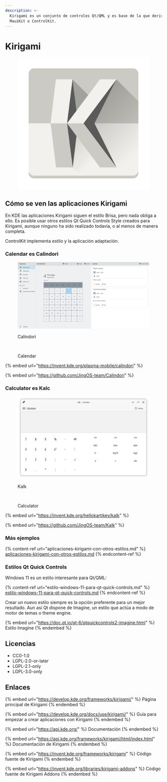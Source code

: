 ```yaml
---
description: >-
  Kirigami es un conjunto de controles Qt/QML y es base de la que derivan
  MauiKit o ControlKit.
---
```


# Kirigami

<figure><img src="../../.gitbook/assets/kirigami-gallery.png" alt=""><figcaption></figcaption></figure>

## Cómo se ven las aplicaciones Kirigami

En KDE las aplicaciones Kirigami siguen el estilo Brisa, pero nada obliga a ello. Es posible usar otros estilos Qt Quick Controls Style creados para Kirigami, aunque ninguno ha sido realizado todavía, o al menos de manera completa.

ControlKit implementa estilo y la aplicación adaptación.

### Calendar es Calindori

<div>

<figure><img src="../../.gitbook/assets/kirigami-calindori-desktop.png" alt=""><figcaption><p>Calindori</p></figcaption></figure>

 

<figure><img src="https://d4.alternativeto.net/JK7Ey1lwHwuEkEVoaiXFk9A8UT816hwMrqN7V19lrVc/rs:fit:1200:1200:0/g:ce:0:0/YWJzOi8vZGlzdC9zL2ppbmdvc181OTM3NjhfZnVsbC5wbmc.jpg" alt=""><figcaption><p>Calendar</p></figcaption></figure>

</div>

{% embed url="https://invent.kde.org/plasma-mobile/calindori" %}

{% embed url="https://github.com/JingOS-team/Calindori" %}

### Calculator es Kalc

<div>

<figure><img src="../../.gitbook/assets/kirigami-kalk-2.png" alt=""><figcaption><p>Kalk</p></figcaption></figure>

 

<figure><img src="https://d4.alternativeto.net/VNTQNXH1aQU7H-3ZRGG-pYlSkdeaTA6thxEs4X4Gn08/rs:fit:1200:1200:0/g:ce:0:0/YWJzOi8vZGlzdC9zL2ppbmdvc185MjMxNDRfZnVsbC5wbmc.jpg" alt=""><figcaption><p>Calculator</p></figcaption></figure>

</div>

{% embed url="https://invent.kde.org/hellokartikey/kalk" %}

{% embed url="https://github.com/JingOS-team/Kalk" %}

### Más ejemplos

{% content-ref url="aplicaciones-kirigami-con-otros-estilos.md" %}
[aplicaciones-kirigami-con-otros-estilos.md](aplicaciones-kirigami-con-otros-estilos.md)
{% endcontent-ref %}

### Estilos Qt Quick Controls

Windows 11 es un estilo interesante para Qt/QML:

{% content-ref url="estilo-windows-11-para-qt-quick-controls.md" %}
[estilo-windows-11-para-qt-quick-controls.md](estilo-windows-11-para-qt-quick-controls.md)
{% endcontent-ref %}

Crear un nuevo estilo siempre es la opción preferente para un mejor resultado. Aun así Qt dispone de Imagine, un estilo que actúa a modo de motor de temas o theme engine.

{% embed url="https://doc.qt.io/qt-6/qtquickcontrols2-imagine.html" %}
Estilo Imagine
{% endembed %}

## Licencias

* CC0-1.0
* LGPL-2.0-or-later
* LGPL-2.1-only
* LGPL-3.0-only

## Enlaces

{% embed url="https://develop.kde.org/frameworks/kirigami/" %}
Página principal de Kirigami
{% endembed %}

{% embed url="https://develop.kde.org/docs/use/kirigami/" %}
Guía para empezar a crear aplicaciones con Kirigami
{% endembed %}

{% embed url="https://api.kde.org/" %}
Documentación
{% endembed %}

{% embed url="https://api.kde.org/frameworks/kirigami/html/index.html" %}
Documentación de Kirigami
{% endembed %}

{% embed url="https://invent.kde.org/frameworks/kirigami" %}
Código fuente de Kirigami
{% endembed %}

{% embed url="https://invent.kde.org/libraries/kirigami-addons" %}
Código fuente de Kirigami Addons
{% endembed %}
